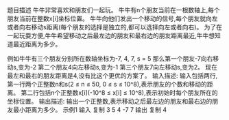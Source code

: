 题目描述
牛牛非常喜欢和朋友们一起玩。
牛牛有n个朋友当前在一根数轴上,每个朋友当前在整数x[i]坐标位置。
牛牛向他们发出一个移动的信号,每个朋友就向左或者向右移动s距离(每个朋友的选择是独立的,都可以选择向左或者向右)。
为了在一起玩耍方便,牛牛希望移动之后最左边的朋友和最右边的朋友距离最近,牛牛想知道最近距离为多少。

例如牛牛有三个朋友分别所在数轴坐标为-7, 4, 7, s = 5
那么第一个朋友-7向右移动s,变为-2
第二个朋友4向左移动s,变为-1
第三个朋友7向左移动s,变为2。
现在最左和最右的朋友距离是4,没有比这个更优的方案了。
输入描述:
输入包括两行,第一行两个正整数n和s(2 ≤ n ≤ 50, 0 ≤ s ≤ 10^8),表示朋友的个数和移动的距离。
第二行包括n个正整数x[i](-10^8 ≤ x[i] ≤ 10^8),表示初始时每个朋友所在的坐标位置。
输出描述:
输出一个正整数,表示移动之后最左边的朋友和最右边的朋友最小距离为多少。
示例1
输入
复制
3 5
4 -7 7
输出
复制
4